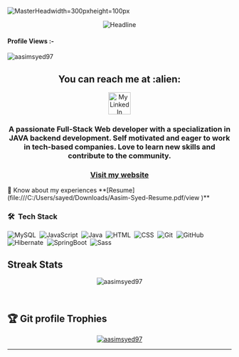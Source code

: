 ![MasterHeadwidth=300pxheight=100px](https://images.hdqwalls.com/wallpapers/think-twice-code-once.jpg)
<!-- ![MasterHead](https://www.learnupon.com/wp-content/uploads/@2x-Blog-Multimodal-Learning-Animation.gif) -->
  
 <div align=center>
        <img src="https://readme-typing-svg.herokuapp.com?color=ff33df&size=32&center=true&vCenter=true&width=600&height=50&lines=Hi+there+I'm+Aasim+Syed+%F0%9F%91%8B;Back-End+Developer;Problem+Solver;front+End+Developer;Open-Source+Enthusiast" alt="Headline" />
    </div>
    
<p align="right"> <h4>Profile Views :-</h4> <img src="https://komarev.com/ghpvc/?username=aasimsyed97&label=Profile%20views&color=0e75b6&style=flat"
    alt="aasimsyed97" /> 
  </p>
  
  <h2 align="center">You can reach me at :alien:</h2>

<p align="center">
  <a href="https://www.linkedin.com/in/aasim-syed-4066b4243/">
    <img src="https://www.vectorlogo.zone/logos/linkedin/linkedin-icon.svg" alt="My LinkedIn" height="50" width="50">
  </a>

</p>

<div align="center" size='20px'>
 <h3>
 A passionate Full-Stack Web developer with a specialization in JAVA backend development. Self motivated and eager to work in tech-based companies. Love to learn new skills and contribute to the community.
 </h3>
</div>

<h3 align="center" text-decoration="none"><a href="https://aasimsyed97.github.io/" target="_blank" rel="noopener noreferrer" >
    Visit my website
</a></h3> 
📄 Know about my experiences **[Resume](file:///C:/Users/sayed/Downloads/Aasim-Syed-Resume.pdf/view )**

<!-- - 🎯 Front-end and Back-end Developer-->


### 🛠 &nbsp;Tech Stack

![MySQL](https://img.shields.io/badge/-MySQL-05122A?style=flat&logo=mysql)&nbsp;
![JavaScript](https://img.shields.io/badge/-JavaScript-05122A?style=flat&logo=javascript)&nbsp;
![Java](https://img.shields.io/badge/-Java-05122A?style=flat&logo=Java&logoColor=FFA518)&nbsp;
![HTML](https://img.shields.io/badge/-HTML-05122A?style=flat&logo=HTML5)&nbsp;
![CSS](https://img.shields.io/badge/-CSS-05122A?style=flat&logo=CSS3&logoColor=1572B6)&nbsp;
![Git](https://img.shields.io/badge/-Git-05122A?style=flat&logo=git)&nbsp;
![GitHub](https://img.shields.io/badge/-GitHub-05122A?style=flat&logo=github)&nbsp;
![Hibernate](https://img.shields.io/badge/-Hibernate-05122A?style=flat&logo=hibernate)&nbsp;
![SpringBoot](https://img.shields.io/badge/-SpringBoot-05122A?style=flat&logo=springboot)&nbsp;
![Sass](https://img.shields.io/badge/-Sass-05122A?style=flat&logo=sass)&nbsp;

## Streak Stats
<p align="center"><img src="https://github-readme-streak-stats.herokuapp.com/?user=aasimsyed97&theme=algolia" alt="aasimsyed97" /></p>
  
  <br/>

## :trophy: Git profile Trophies

<p align="center"> <a href="https://github.com/ryo-ma/github-profile-trophy"><img src="https://github-profile-trophy.vercel.app/?username=aasimsyed97&layout=compact&theme=algolia" alt="aasimsyed97" /></a> </p>

-----
  <br>
<!--   
  ## 📊 Github Stats

  <summary><b>💻 GitHub Profile Stats</b></summary>
  <br/>
  <p align="center">
    <a href="https://github.com/anuraghazra/github-readme-stats"><img alt="Aasim's Github Stats" src="https://github-readme-stats.vercel.app/api?username=aasimsyed97&show_icons=true&count_private=true&theme=algolia" height="192px"/></a>
<br/>
  &nbsp;
	  <img src="https://github-readme-stats.vercel.app/api/top-langs?username=aasimsyed&langs_count=10&show_icons=true&locale=en&layout=compact&theme=algolia" alt="aasimsyed97" height="192px"/>
  <br/>
  <b>Note:</b> Top languages is only a metric of the languages my public code consists of and doesn't reflect experience or skill level.
  </p>

----

  <summary><b>⚡ Recent GitHub Activity</b></summary>
  <br/>
   <a href="https://github.com/aasimsyed97"><img alt="aasimsyed97's Activity Graph" src="https://activity-graph.herokuapp.com/graph?username=aasimsyed97&custom_title=aasimsyed97's%20Contribution%20Graph&theme=react-dark" /></a>
  <br/>
 -->
